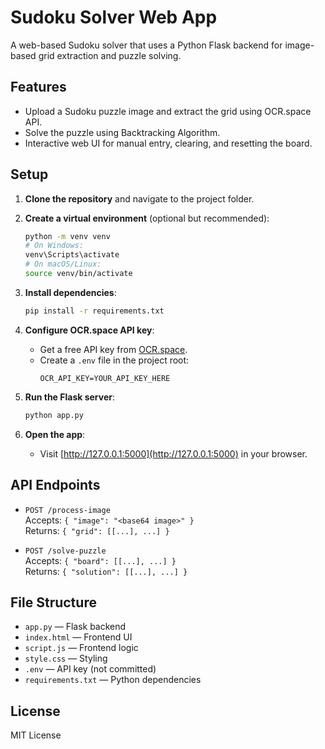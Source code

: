 # Sudoku Solver Web App

A web-based Sudoku solver that uses a Python Flask backend for image-based grid extraction and puzzle solving.

## Features

- Upload a Sudoku puzzle image and extract the grid using OCR.space API.
- Solve the puzzle using Backtracking Algorithm.
- Interactive web UI for manual entry, clearing, and resetting the board.

## Setup

1. **Clone the repository** and navigate to the project folder.

2. **Create a virtual environment** (optional but recommended):
   ```sh
   python -m venv venv
   # On Windows:
   venv\Scripts\activate
   # On macOS/Linux:
   source venv/bin/activate
   ```

3. **Install dependencies**:
   ```sh
   pip install -r requirements.txt
   ```

4. **Configure OCR.space API key**:
   - Get a free API key from [OCR.space](https://ocr.space/ocrapi).
   - Create a `.env` file in the project root:
     ```
     OCR_API_KEY=YOUR_API_KEY_HERE
     ```

5. **Run the Flask server**:
   ```sh
   python app.py
   ```

6. **Open the app**:
   - Visit [http://127.0.0.1:5000](http://127.0.0.1:5000) in your browser.

## API Endpoints

- `POST /process-image`  
  Accepts: `{ "image": "<base64 image>" }`  
  Returns: `{ "grid": [[...], ...] }`

- `POST /solve-puzzle`  
  Accepts: `{ "board": [[...], ...] }`  
  Returns: `{ "solution": [[...], ...] }`

## File Structure

- `app.py` — Flask backend
- `index.html` — Frontend UI
- `script.js` — Frontend logic
- `style.css` — Styling
- `.env` — API key (not committed)
- `requirements.txt` — Python dependencies

## License

MIT License
